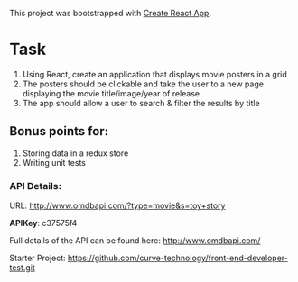 This project was bootstrapped with [Create React App](https://github.com/facebook/create-react-app).

# Task

1. Using React, create an application that displays movie posters in a grid
2. The posters should be clickable and take the user to a new page displaying the movie title/image/year of release
3. The app should allow a user to search & filter the results by title

## Bonus points for:

1. Storing data in a redux store
2. Writing unit tests

### API Details:

URL: <http://www.omdbapi.com/?type=movie&s=toy+story>

**APIKey**: c37575f4

Full details of the API can be found here: <http://www.omdbapi.com/>

Starter Project: <https://github.com/curve-technology/front-end-developer-test.git>
